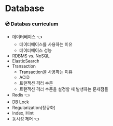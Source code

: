 # Database


### 💿 Databas curriculum
- 데이터베이스 👈
    - 데이터베이스를 사용하는 이유
    - 데이터베이스 성능
- RDBMS vs. NoSQL 
- ElasticSearch
- Transaction
    - Transaction을 사용하는 이유
    - ACID
    - 트랜잭션 격리 수준
    - 트랜잭션 격리 수준을 설정할 때 발생하는 문제점들
- Redis 👈
- DB Lock
- Regularization(정규화)
- Index, Hint
- 동시성 제어 👈